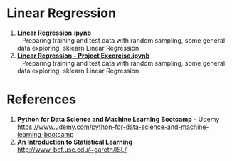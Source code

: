 # Linear Regression
1.  **[Linear Regression.ipynb](https://github.com/nkuhta/Data-Science-and-Machine-Learning-Bootcamp/blob/master/11.%20%20Linear%20Regression/Linear%20Regression.ipynb)**  
&ensp;  Preparing training and test data with random sampling, some general data exploring, sklearn Linear Regression
1.  **[Linear Regression - Project Excercise.ipynb](https://github.com/nkuhta/Data-Science-and-Machine-Learning-Bootcamp/blob/master/11.%20%20Linear%20Regression/Linear%20Regression%20-%20Project%20Exercise%20.ipynb)**  
&ensp;  Preparing training and test data with random sampling, some general data exploring, sklearn Linear Regression

#  References
1.  **Python for Data Science and Machine Learning Bootcamp** - Udemy   
	https://www.udemy.com/python-for-data-science-and-machine-learning-bootcamp
2.  **An Introduction to Statistical Learning**	  
	http://www-bcf.usc.edu/~gareth/ISL/
	